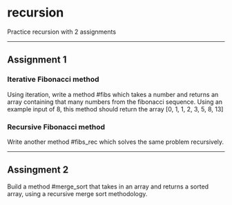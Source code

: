 # recursion
Practice recursion with 2 assignments

-----------------------------------------------------------------------------

## Assignment 1

### Iterative Fibonacci method
Using iteration, write a method #fibs which takes a number
and returns an array containing that many numbers from the fibonacci sequence. 
Using an example input of 8, 
this method should return the array [0, 1, 1, 2, 3, 5, 8, 13]

### Recursive Fibonacci method
Write another method #fibs_rec which solves the same problem recursively.

-----------------------------------------------------------------------------

## Assingment 2

Build a method #merge_sort that takes in an array and returns a sorted array,
using a recursive merge sort methodology.